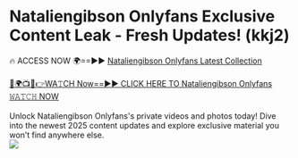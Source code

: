 # Nataliengibson Onlyfans Exclusive Content Leak - Fresh Updates! (kkj2)

🔥 ACCESS NOW 🌍==►► <a href="https://tinyurl.com/kvy9nzfs" rel="nofollow">Nataliengibson Onlyfans Latest Collection</a>
<br><br>
[🔴🌍📺📱👉WA𝚃CH Now==►► CLICK HERE TO Nataliengibson Onlyfans 𝚆𝙰𝚃𝙲𝙷 NOW](https://tinyurl.com/kvy9nzfs)
<br><br>
Unlock Nataliengibson Onlyfans's private videos and photos today! Dive into the newest 2025 content updates and explore exclusive material you won’t find anywhere else.
<br>
<a href="https://tinyurl.com/kvy9nzfs" rel="nofollow" data-target="animated-image.originalLink"><img src="https://camo.githubusercontent.com/8a4f000d20f83aca3bf7ec5f350d767afa0574a8a352519fd8cfa583a6f93a33/68747470733a2f2f692e696d6775722e636f6d2f644a486b345a712e676966" data-canonical-src="https://i.imgur.com/dJHk4Zq.gif" style="max-width: 100%; display: inline-block;" data-target="animated-image.originalImage"></a>
<br>
